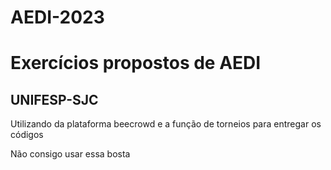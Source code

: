 # AEDI-2023
 <h1> Exercícios propostos de AEDI </h1>
  <h2>UNIFESP-SJC</h2>
   <p> Utilizando da plataforma beecrowd e a função de torneios para entregar os códigos <p>
 <span> Não consigo usar essa bosta
